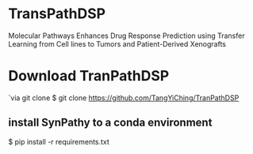 # TransPathDSP
Molecular Pathways Enhances Drug Response Prediction using Transfer Learning from Cell lines to Tumors and Patient-Derived Xenografts


# Download TranPathDSP

`via git clone
$ git clone https://github.com/TangYiChing/TranPathDSP

## install SynPathy to a conda environment 
$ pip install -r requirements.txt


